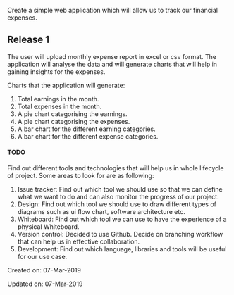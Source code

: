 Create a simple web application which will allow us to track our financial expenses.

## Release 1
The user will upload monthly expense report in excel or csv format. The application will analyse the data and will generate charts that will help in gaining insights for the expenses.

Charts that the application will generate:

1. Total earnings in the month.
1. Total expenses in the month.
1. A pie chart categorising the earnings.
1. A pie chart categorising the expenses.
1. A bar chart for the different earning categories.
1. A bar chart for the different expense categories.


#### TODO

Find out different tools and technologies that will help us in whole lifecycle of project. Some areas to look for are as following:

1. Issue tracker: Find out which tool we should use so that we can define what we want to do and can also monitor the progress of our project.
1. Design: Find out which tool we should use to draw different types of diagrams such as ui flow chart, software architecture etc.
1. Whiteboard: Find out which tool we can use to have the experience of a physical Whiteboard.
1. Version control: Decided to use Github. Decide on branching workflow that can help us in effective collaboration.
1. Development: Find out which language, libraries and tools will be useful for our use case.


Created on: 07-Mar-2019

Updated on: 07-Mar-2019
